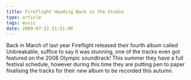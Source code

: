 ```yaml
---
title: Fireflight Heading Back in the Studio
type: article
tags: music
date: 2009-07-22 21:51:00
---
```


Back in March of last year Fireflight released their fourth album called Unbreakable, suffice to say it was stunning, one of the tracks even got featured on the 2008 Olympic soundtrack! This summer they have a full festival schedule, however during this time they are putting pen to paper finalising the tracks for their new album&nbsp;to&nbsp;be&nbsp;recorded&nbsp;this autumn.
